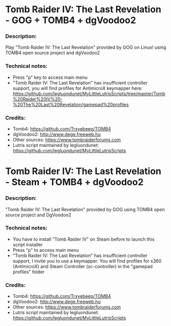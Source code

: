 # Tomb Raider IV: The Last Revelation - GOG + TOMB4 + dgVoodoo2
### Description:
Play "Tomb Raider IV: The Last Revelation" provided by GOG on Linux! using TOMB4 open source project and dgVoodoo2
### Technical notes:
- Press "p" key to access main menu
- "Tomb Raider IV: The Last Revelation" has insufficient controller support, you will find profiles for AntimicroX keymapper here: 
https://github.com/legluondunet/MyLittleLutrisScripts/tree/master/Tomb%20Raider%20IV%20-%20The%20Last%20Revelation/gamepad%20profiles
### Credits:
- Tomb4: https://github.com/Trxyebeep/TOMB4
- dgVoodoo2: http://www.dege.freeweb.hu
- Other sources: https://www.tombraiderforums.com
- Lutris script maintained by legluondunet: https://github.com/legluondunet/MyLittleLutrisScripts

# Tomb Raider IV: The Last Revelation - Steam + TOMB4 + dgVoodoo2
### Description:
"Tomb Raider IV: The Last Revelation" provided by GOG using TOMB4 open source project and DgVoodoo2
### Technical notes:
- You have to install "Tomb Raider IV" on Steam before to launch this script installer
- Press "p" to access main menu
- "Tomb Raider IV: The Last Revelation" has insufficient controller support, I invite you to use a keymapper. You will find profiles for x360 (AntimicroX) and Steam Controller (sc-controller) in the "gamepad profiles" folder
### Credits:
- Tomb4: https://github.com/Trxyebeep/TOMB4
- dgVoodoo2: http://www.dege.freeweb.hu
- Other sources: https://www.tombraiderforums.com
- Lutris script maintained by legluondunet: https://github.com/legluondunet/MyLittleLutrisScripts
